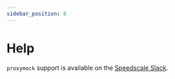 ```yaml
---
sidebar_position: 6
---
```


# Help

`proxymock` support is available on the [Speedscale Slack](https://slack.speedscale.com).
